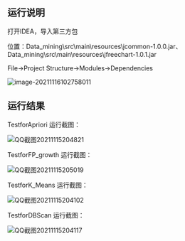 ## 运行说明

打开IDEA，导入第三方包

位置：Data_mining\src\main\resources\jcommon-1.0.0.jar、Data_mining\src\main\resources\jfreechart-1.0.1.jar

File->Project Structure->Modules->Dependencies

![image-20211116102758011](C:\Users\HE\AppData\Roaming\Typora\typora-user-images\image-20211116102758011.png)





## 运行结果

TestforApriori 运行截图：

![QQ截图20211115204821](D:\桌面\QQ截图20211115204821.png)

TestforFP_growth 运行截图：

![QQ截图20211115205019](D:\桌面\QQ截图20211115205019.png)

TestforK_Means 运行截图：

![QQ截图20211115204102](D:\桌面\QQ截图20211115204102.png)

TestforDBScan 运行截图：

![QQ截图20211115204117](D:\桌面\QQ截图20211115204117.png)

